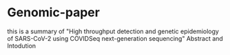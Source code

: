 # Genomic-paper
this is a summary of "High throughput detection and genetic epidemiology of SARS-CoV-2 using COVIDSeq next-generation sequencing"
Abstract and Intodution
